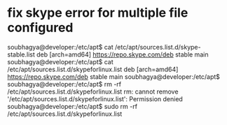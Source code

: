 # fix skype error for multiple file configured

soubhagya@developer:/etc/apt$ cat /etc/apt/sources.list.d/skype-stable.list
deb [arch=amd64] https://repo.skype.com/deb stable main
soubhagya@developer:/etc/apt$ cat /etc/apt/sources.list.d/skypeforlinux.list
deb [arch=amd64] https://repo.skype.com/deb stable main
soubhagya@developer:/etc/apt$ 
soubhagya@developer:/etc/apt$ rm -rf /etc/apt/sources.list.d/skypeforlinux.list
rm: cannot remove '/etc/apt/sources.list.d/skypeforlinux.list': Permission denied
soubhagya@developer:/etc/apt$ sudo rm -rf /etc/apt/sources.list.d/skypeforlinux.list
